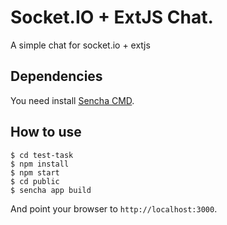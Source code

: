 # Socket.IO + ExtJS Chat.

A simple chat for socket.io + extjs

## Dependencies

You need install [Sencha CMD](https://www.sencha.com/products/extjs/cmd-download/).

## How to use

```
$ cd test-task
$ npm install
$ npm start
$ cd public
$ sencha app build
```

And point your browser to `http://localhost:3000`.
